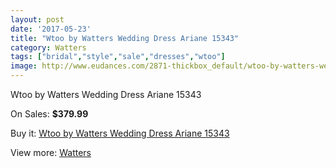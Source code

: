 ```yaml
---
layout: post
date: '2017-05-23'
title: "Wtoo by Watters Wedding Dress Ariane 15343"
category: Watters
tags: ["bridal","style","sale","dresses","wtoo"]
image: http://www.eudances.com/2871-thickbox_default/wtoo-by-watters-wedding-dress-ariane-15343.jpg
---
```

Wtoo by Watters Wedding Dress Ariane 15343

On Sales: **$379.99**
<a href="https://www.eudances.com/en/watters/989-wtoo-by-watters-wedding-dress-ariane-15343.html"><amp-img layout="responsive" width="600" height="600" src="//www.eudances.com/2871-thickbox_default/wtoo-by-watters-wedding-dress-ariane-15343.jpg" alt="Wtoo by Watters Wedding Dress Ariane 15343 0" /></a>
<a href="https://www.eudances.com/en/watters/989-wtoo-by-watters-wedding-dress-ariane-15343.html"><amp-img layout="responsive" width="600" height="600" src="//www.eudances.com/2872-thickbox_default/wtoo-by-watters-wedding-dress-ariane-15343.jpg" alt="Wtoo by Watters Wedding Dress Ariane 15343 1" /></a>

Buy it: [Wtoo by Watters Wedding Dress Ariane 15343](https://www.eudances.com/en/watters/989-wtoo-by-watters-wedding-dress-ariane-15343.html "Wtoo by Watters Wedding Dress Ariane 15343")

View more: [Watters](https://www.eudances.com/en/12-watters "Watters")